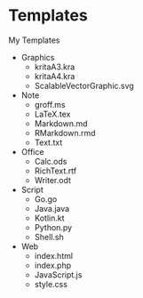 # Templates

My Templates

- Graphics
  -  kritaA3.kra
  -  kritaA4.kra
  -  ScalableVectorGraphic.svg
- Note
  -  groff.ms
  -  LaTeX.tex
  -  Markdown.md
  -  RMarkdown.rmd
  -  Text.txt
- Office
  - Calc.ods
  -  RichText.rtf
  -  Writer.odt
- Script
  - Go.go
  - Java.java
  - Kotlin.kt
  - Python.py
  - Shell.sh
- Web
  - index.html
  - index.php
  - JavaScript.js
  - style.css

